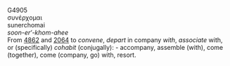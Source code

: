 <body>
  <p>G4905<br>  συνέρχομαι  <br> sunerchomai  <br><i>soon-er‘-khom-ahee </i><br>From <a href="g4862.htm">4862</a> and <a href="g2064.htm">2064</a>  to <i>convene</i>, <i>depart</i> in company <i>with</i>, <i>associate</i> with, or (specifically) <i>cohabit</i> (conjugally): - accompany, assemble (with), come (together), come (company, go) with, resort.<br></p>
 </body>